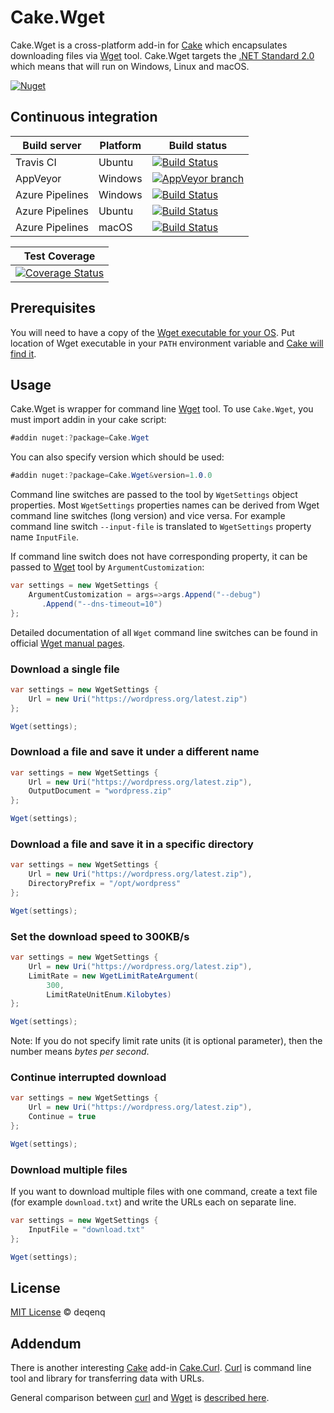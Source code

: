 # Cake.Wget

Cake.Wget is a cross-platform add-in for [Cake](http://cakebuild.net/) which encapsulates downloading files via [Wget](https://www.gnu.org/software/wget/) tool. Cake.Wget targets the [.NET Standard 2.0](https://docs.microsoft.com/en-us/dotnet/standard/net-standard) which means that will run on Windows, Linux and macOS.

[![Nuget](https://img.shields.io/nuget/v/Cake.Wget.svg)](https://www.nuget.org/packages/Cake.Wget)

## Continuous integration

Build server | Platform | Build status
--- | --- | ---
Travis CI | Ubuntu | [![Build Status](https://travis-ci.org/cake-contrib/Cake.Wget.svg?branch=master)](https://travis-ci.org/cake-contrib/Cake.Wget)
AppVeyor | Windows | [![AppVeyor branch](https://img.shields.io/appveyor/ci/cakecontrib/cake-wget/master.svg)](https://ci.appveyor.com/project/cakecontrib/cake-wget)
Azure Pipelines | Windows | [![Build Status](https://dev.azure.com/cake-contrib/Cake.Wget/_apis/build/status/cake-contrib.Cake.Wget%20-%20Windows?branchName=master)](https://dev.azure.com/cake-contrib/Cake.Wget/_build/latest?definitionId=20&branchName=master)
Azure Pipelines | Ubuntu | [![Build Status](https://dev.azure.com/cake-contrib/Cake.Wget/_apis/build/status/cake-contrib.Cake.Wget%20-%20Ubuntu?branchName=master)](https://dev.azure.com/cake-contrib/Cake.Wget/_build/latest?definitionId=21&branchName=master)
Azure Pipelines | macOS | [![Build Status](https://dev.azure.com/cake-contrib/Cake.Wget/_apis/build/status/cake-contrib.Cake.Wget%20-%20macOS?branchName=master)](https://dev.azure.com/cake-contrib/Cake.Wget/_build/latest?definitionId=22&branchName=master)

Test Coverage |
--- |
[![Coverage Status](https://coveralls.io/repos/github/cake-contrib/Cake.Wget/badge.svg?branch=master)](https://coveralls.io/github/cake-contrib/Cake.Wget?branch=master) |

## Prerequisites

You will need to have a copy of the [Wget executable for your OS](https://www.gnu.org/software/wget/faq.html#download). Put location of Wget executable in your `PATH` environment variable and [Cake will find it](http://cakebuild.net/docs/tools/tool-resolution).

## Usage

Cake.Wget is wrapper for command line [Wget](https://www.gnu.org/software/wget/) tool. To use `Cake.Wget`, you must import addin in your cake script:

```csharp
#addin nuget:?package=Cake.Wget
```

You can also specify version which should be used:

```csharp
#addin nuget:?package=Cake.Wget&version=1.0.0
```

Command line switches are passed to the tool by `WgetSettings` object properties. Most `WgetSettings` properties names can be derived from Wget command line switches (long version) and vice versa. For example command line switch `--input-file` is translated to `WgetSettings` property name `InputFile`.

If command line switch does not have corresponding property, it can be passed to [Wget](https://www.gnu.org/software/wget/) tool by `ArgumentCustomization`:

```csharp
var settings = new WgetSettings {
    ArgumentCustomization = args=>args.Append("--debug")
       .Append("--dns-timeout=10")
};
```

Detailed documentation of all `Wget` command line switches can be found in official [Wget manual pages](https://www.gnu.org/software/wget/manual/wget.html).

### Download a single file

```csharp
var settings = new WgetSettings {
    Url = new Uri("https://wordpress.org/latest.zip")
};

Wget(settings);
```

### Download a file and save it under a different name

```csharp
var settings = new WgetSettings {
    Url = new Uri("https://wordpress.org/latest.zip"),
    OutputDocument = "wordpress.zip"
};

Wget(settings);
```

### Download a file and save it in a specific directory

```csharp
var settings = new WgetSettings {
    Url = new Uri("https://wordpress.org/latest.zip"),
    DirectoryPrefix = "/opt/wordpress"
};

Wget(settings);
```

### Set the download speed to 300KB/s

```csharp
var settings = new WgetSettings {
    Url = new Uri("https://wordpress.org/latest.zip"),
    LimitRate = new WgetLimitRateArgument(
        300,
        LimitRateUnitEnum.Kilobytes)
};

Wget(settings);
```

Note: If you do not specify limit rate units (it is optional parameter), then the number means _bytes per second_.

### Continue interrupted download

```csharp
var settings = new WgetSettings {
    Url = new Uri("https://wordpress.org/latest.zip"),
    Continue = true
};

Wget(settings);
```

### Download multiple files

If you want to download multiple files with one command, create a text file (for example `download.txt`) and write the URLs each on separate line.

```csharp
var settings = new WgetSettings {
    InputFile = "download.txt"
};

Wget(settings);
```

## License

[MIT License](https://github.com/cake-contrib/Cake.Wget/blob/master/LICENSE) &copy; deqenq

## Addendum

There is another interesting [Cake](http://cakebuild.net/) add-in [Cake.Curl](https://github.com/cake-contrib/Cake.Curl). [Curl](https://curl.haxx.se) is command line tool and library for transferring data with URLs.

General comparison between [curl](https://curl.haxx.se) and [Wget](https://www.gnu.org/software/wget/) is [described here](https://daniel.haxx.se/docs/curl-vs-wget.html).
